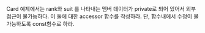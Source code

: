 Card 예제에서는  rank와 suit 를 나타내는 멤버 데이터가 private로
되어 있어서 외부 접근이 불가능하다.
이 둘에 대한 accessor 함수를 작성하라. 
단, 함수내에서 수정이 불가능하도록 const함수로 하라.

